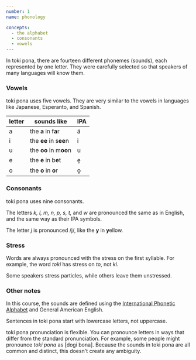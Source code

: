 ```yaml
---
number: 1
name: phonology

concepts:
  - the alphabet
  - consonants
  - vowels
---
```


In toki pona, there are fourteen different phonemes (sounds), each represented by one letter. They were carefully selected so that speakers of many languages will know them.

### Vowels

toki pona uses five vowels. They are very similar to the vowels in languages like Japanese, Esperanto, and Spanish.

| letter | sounds like            | IPA |
|--------|------------------------|-----|
| a      | the **a** in f**a**r   | ä   |
| i      | the **ee** in s**ee**n | i   |
| u      | the **oo** in m**oo**n | u   |
| e      | the **e** in b**e**t   | e̞   |
| o      | the **o** in **o**r    | o̞   |

### Consonants

toki pona uses nine consonants.

The letters *k, l, m, n, p, s, t,* and *w* are pronounced the same as in English, and the same way as their IPA symbols.

The letter *j* is pronounced /j/, like the **y** in **y**ellow.

### Stress

Words are always pronounced with the stress on the first syllable. For example, the word *toki* has stress on *to*, not *ki*.

Some speakers stress particles, while others leave them unstressed.

### Other notes

In this course, the sounds are defined using the [International Phonetic Alphabet][1] and General American English.

Sentences in toki pona start with lowercase letters, not uppercase.

toki pona pronunciation is flexible. You can pronounce letters in ways that differ from the standard pronunciation. For example, some people might pronounce _toki pona_ as [dogi bona]. Because the sounds in toki pona are all common and distinct, this doesn't create any ambiguity.

[1]: https://en.wikipedia.org/wiki/International_Phonetic_Alphabet
